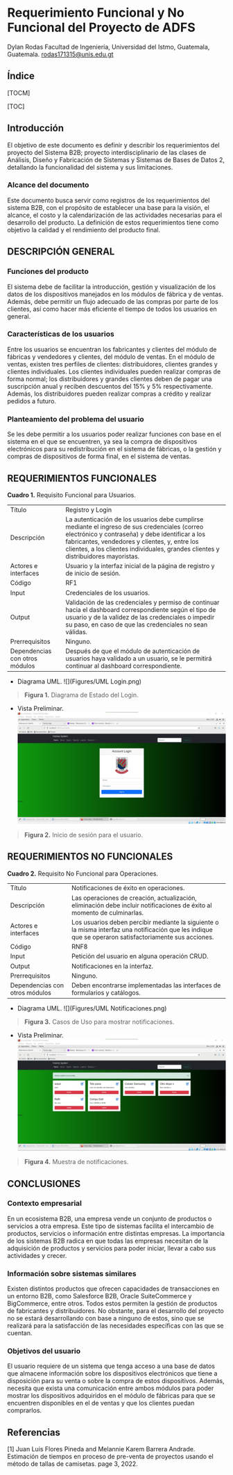 # Requerimiento Funcional y No Funcional del Proyecto de ADFS
Dylan Rodas
Facultad de Ingeniería, Universidad del Istmo, Guatemala, Guatemala.
rodas171315@unis.edu.gt

## Índice

[TOCM]

[TOC]

## Introducción
El objetivo de este documento es definir y describir los requerimientos del proyecto del Sistema B2B; proyecto interdisciplinario de las clases de Análisis, Diseño y Fabricación de Sistemas y Sistemas de Bases de Datos 2, detallando la funcionalidad del sistema y sus limitaciones.

### Alcance del documento
Este documento busca servir como registros de los requerimientos del sistema B2B, con el propósito de establecer una base para la visión, el alcance, el costo y la calendarización de las actividades necesarias para el desarrollo del producto. La definición de estos requerimientos tiene como objetivo la calidad y el rendimiento del producto final.

## DESCRIPCIÓN GENERAL

### Funciones del producto
El sistema debe de facilitar la introducción, gestión y visualización de los datos de los dispositivos manejados en los módulos de fábrica y de ventas. Además, debe permitir un flujo adecuado de las compras por parte de los clientes, así como hacer más eficiente el tiempo de todos los usuarios en general.

### Características de los usuarios
Entre los usuarios se encuentran los fabricantes y clientes del módulo de fábricas y vendedores y clientes, del módulo de ventas. En el módulo de ventas, existen tres perfiles de clientes: distribuidores, clientes grandes y clientes individuales. Los clientes individuales pueden realizar compras de forma normal; los distribuidores y grandes clientes deben de pagar una suscripción anual y reciben descuentos del 15% y 5% respectivamente. Además, los distribuidores pueden realizar compras a crédito y realizar pedidos a futuro.

### Planteamiento del problema del usuario
Se les debe permitir a los usuarios poder realizar funciones con base en el sistema en el que se encuentren, ya sea la compra de dispositivos electrónicos para su redistribución en el sistema de fábricas, o la gestión y compras de dispositivos de forma final, en el sistema de ventas.

## REQUERIMIENTOS FUNCIONALES
**Cuadro 1.** Requisito Funcional para Usuarios.

|  |  |
| ------------- | ------------- |
| Título  | Registro y Login  |
| Descripción  | La autenticación de los usuarios debe cumplirse mediante el ingreso de sus credenciales (correo electrónico y contraseña) y debe identificar a los fabricantes, vendedores y clientes, y, entre los clientes, a los clientes individuales, grandes clientes y distribuidores mayoristas.  |
| Actores e interfaces  | Usuario y la interfaz inicial de la página de registro y de inicio de sesión.  |
| Código  | RF1  |
| Input  | Credenciales de los usuarios.  |
| Output  | Validación de las credenciales y permiso de continuar hacia el dashboard correspondiente según el tipo de usuario y de la validez de las credenciales o impedir su paso, en caso de que las credenciales no sean válidas.  |
| Prerrequisitos  | Ninguno.  |
| Dependencias con otros módulos  | Después de que el módulo de autenticación de usuarios haya validado a un usuario, se le permitirá continuar al dashboard correspondiente. |

- Diagrama UML.
![](Figures/UML Login.png)
> **Figura 1.** Diagrama de Estado del Login.

- Vista Preliminar.
![](Figures/Login.jpeg)
> **Figura 2.** Inicio de sesión para el usuario.

## REQUERIMIENTOS NO FUNCIONALES
**Cuadro 2.** Requisito No Funcional para Operaciones.

|  |  |
| ------------- | ------------- |
| Título  | Notificaciones de éxito en operaciones.  |
| Descripción  | Las operaciones de creación, actualización, eliminación debe incluir notificaciones de éxito al momento de culminarlas. |
| Actores e interfaces  | Los usuarios deben percibir mediante la siguiente o la misma interfaz una notificación que les indique que se operaron satisfactoriamente sus acciones.  |
| Código  | RNF8  |
| Input  | Petición del usuario en alguna operación CRUD. |
| Output  | Notificaciones en la interfaz. |
| Prerrequisitos  | Ninguno.  |
| Dependencias con otros módulos  | Deben encontrarse implementadas las interfaces de formularios y catálogos. |

- Diagrama UML.
![](Figures/UML Notificaciones.png)
> **Figura 3.** Casos de Uso para mostrar notificaciones.

- Vista Preliminar.
![](Figures/Notificaciones.jpeg)
> **Figura 4.** Muestra de notificaciones.

## CONCLUSIONES

### Contexto empresarial
En un ecosistema B2B, una empresa vende un conjunto de productos o servicios a otra empresa. Este tipo de sistemas facilita el intercambio de productos, servicios o información entre distintas empresas. La importancia de los sistemas B2B radica en que todas las empresas necesitan de la adquisición de productos y servicios para poder iniciar, llevar a cabo sus actividades y crecer.

### Información sobre sistemas similares
Existen distintos productos que ofrecen capacidades de transacciones en un entorno B2B, como Salesforce B2B, Oracle SuiteCommerce y BigCommerce, entre otros. Todos estos permiten la gestión de productos de fabricantes y distribuidores. No obstante, para el desarrollo del proyecto no se estará desarrollando con base a ninguno de estos, sino que se realizará para la satisfacción de las necesidades específicas con las que se cuentan.

### Objetivos del usuario
El usuario requiere de un sistema que tenga acceso a una base de datos que almacene información sobre los dispositivos electrónicos que tiene a disposición para su venta o sobre la compra de estos dispositivos. Además, necesita que exista una comunicación entre ambos módulos para poder mostrar los dispositivos adquiridos en el módulo de fábricas para que se encuentren disponibles en el de ventas y que los clientes puedan comprarlos.

## Referencias
[1] Juan Luis Flores Pineda and Melannie Karem Barrera Andrade. Estimación de tiempos en proceso de pre-venta de proyectos usando el método de tallas de camisetas. page 3, 2022.